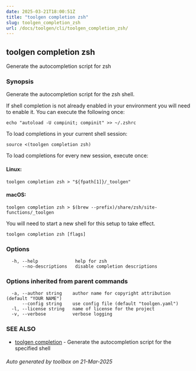 ```yaml
---
date: 2025-03-21T18:00:51Z
title: "toolgen completion zsh"
slug: toolgen_completion_zsh
url: /docs/toolgen/cli/toolgen_completion_zsh/
---
```

## toolgen completion zsh

Generate the autocompletion script for zsh

### Synopsis

Generate the autocompletion script for the zsh shell.

If shell completion is not already enabled in your environment you will need
to enable it.  You can execute the following once:

	echo "autoload -U compinit; compinit" >> ~/.zshrc

To load completions in your current shell session:

	source <(toolgen completion zsh)

To load completions for every new session, execute once:

#### Linux:

	toolgen completion zsh > "${fpath[1]}/_toolgen"

#### macOS:

	toolgen completion zsh > $(brew --prefix)/share/zsh/site-functions/_toolgen

You will need to start a new shell for this setup to take effect.


```
toolgen completion zsh [flags]
```

### Options

```
  -h, --help              help for zsh
      --no-descriptions   disable completion descriptions
```

### Options inherited from parent commands

```
  -a, --author string    author name for copyright attribution (default "YOUR NAME")
      --config string    use config file (default "toolgen.yaml")
  -l, --license string   name of license for the project
  -v, --verbose          verbose logging
```

### SEE ALSO

* [toolgen completion](/toolbox/docs/toolgen/cli/toolgen_completion/)	 - Generate the autocompletion script for the specified shell

###### Auto generated by toolbox on 21-Mar-2025
